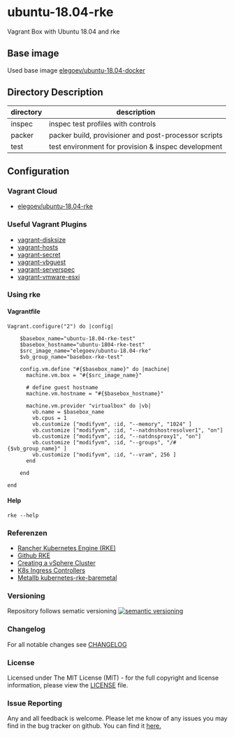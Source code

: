 # ubuntu-18.04-rke

Vagrant Box with Ubuntu 18.04 and rke

## Base image

Used base image [elegoev/ubuntu-18.04-docker](https://app.vagrantup.com/elegoev/boxes/ubuntu-18.04-docker)

## Directory Description

| directory | description                                          |
|-----------|------------------------------------------------------|
| inspec    | inspec test profiles with controls                   |
| packer    | packer build, provisioner and post-processor scripts |
| test      | test environment for provision & inspec development  |

## Configuration

### Vagrant Cloud

- [elegoev/ubuntu-18.04-rke](https://app.vagrantup.com/elegoev/boxes/ubuntu-18.04-rke)

### Useful Vagrant Plugins

- [vagrant-disksize](https://github.com/sprotheroe/vagrant-disksize)
- [vagrant-hosts](https://github.com/oscar-stack/vagrant-hosts)
- [vagrant-secret](https://github.com/tcnksm/vagrant-secret)
- [vagrant-vbguest](https://github.com/dotless-de/vagrant-vbguest)
- [vagrant-serverspec](https://github.com/vvchik/vagrant-serverspec)
- [vagrant-vmware-esxi](https://github.com/josenk/vagrant-vmware-esxi)

### Using rke

#### Vagrantfile

    Vagrant.configure("2") do |config|

        $basebox_name="ubuntu-18.04-rke-test"
        $basebox_hostname="ubuntu-1804-rke-test"
        $src_image_name="elegoev/ubuntu-18.04-rke"
        $vb_group_name="basebox-rke-test"

        config.vm.define "#{$basebox_name}" do |machine|
          machine.vm.box = "#{$src_image_name}"
    
          # define guest hostname
          machine.vm.hostname = "#{$basebox_hostname}"

          machine.vm.provider "virtualbox" do |vb|
            vb.name = $basebox_name
            vb.cpus = 1
            vb.customize ["modifyvm", :id, "--memory", "1024" ]
            vb.customize ["modifyvm", :id, "--natdnshostresolver1", "on"]
            vb.customize ["modifyvm", :id, "--natdnsproxy1", "on"]
            vb.customize ["modifyvm", :id, "--groups", "/#{$vb_group_name}" ]
            vb.customize ["modifyvm", :id, "--vram", 256 ]
          end

        end   

    end

#### Help

    rke --help

### Referenzen

- [Rancher Kubernetes Engine (RKE)](https://rancher.com/products/rke/)
- [Github RKE](https://github.com/rancher/rke)
- [Creating a vSphere Cluster](https://rancher.com/docs/rancher/v2.x/en/cluster-provisioning/rke-clusters/node-pools/vsphere/)
- [K8s Ingress Controllers](https://rancher.com/docs/rke/latest/en/config-options/add-ons/ingress-controllers/)
- [Metallb kubernetes-rke-baremetal](https://github.com/mimizone/kubernetes-rke-baremetal/tree/master/metallb)

### Versioning

Repository follows sematic versioning  [![semantic versioning](https://img.shields.io/badge/semver-2.0.0-green.svg)](http://semver.org)

### Changelog

For all notable changes see [CHANGELOG](https://github.com/elegoev/basebox-ubuntu-18.04-rke/blob/master/CHANGELOG.md)

### License

Licensed under The MIT License (MIT) - for the full copyright and license information, please view the [LICENSE](https://github.com/elegoev/basebox-ubuntu-18.04-rke/blob/master/LICENSE) file.

### Issue Reporting

Any and all feedback is welcome.  Please let me know of any issues you may find in the bug tracker on github. You can find it [here.](https://github.com/elegoev/basebox-ubuntu-18.04-rke/issues)
